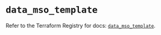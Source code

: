 # `data_mso_template`

Refer to the Terraform Registry for docs: [`data_mso_template`](https://registry.terraform.io/providers/ciscodevnet/mso/1.5.3/docs/data-sources/template).
